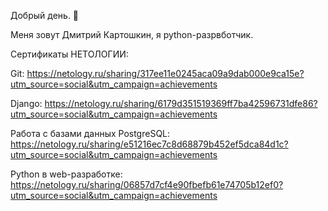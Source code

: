 Добрый день. 👋

Меня зовут Дмитрий Картошкин, я python-разрвботчик.

Сертификаты НЕТОЛОГИИ:

Git: https://netology.ru/sharing/317ee11e0245aca09a9dab000e9ca15e?utm_source=social&utm_campaign=achievements

Django: https://netology.ru/sharing/6179d351519369ff7ba42596731dfe86?utm_source=social&utm_campaign=achievements

Работа с базами данных PostgreSQL: https://netology.ru/sharing/e51216ec7c8d68879b452ef5dca84d1c?utm_source=social&utm_campaign=achievements

Python в web-разработке: https://netology.ru/sharing/06857d7cf4e90fbefb61e74705b12ef0?utm_source=social&utm_campaign=achievements
<!--
**DmitryKartoshkin/DmitryKartoshkin** is a ✨ _special_ ✨ repository because its `README.md` (this file) appears on your GitHub profile.

Here are some ideas to get you started:

- 🔭 I’m currently working on ...
- 🌱 I’m currently learning ...
- 👯 I’m looking to collaborate on ...
- 🤔 I’m looking for help with ...
- 💬 Ask me about ...
- 📫 How to reach me: ...
- 😄 Pronouns: ...
- ⚡ Fun fact: ...
-->
